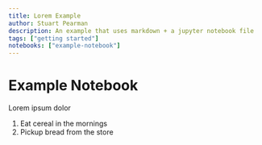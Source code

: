 ```yaml
---
title: Lorem Example
author: Stuart Pearman
description: An example that uses markdown + a jupyter notebook file
tags: ["getting started"]
notebooks: ["example-notebook"]
---
```


# Example Notebook

Lorem ipsum dolor

1. Eat cereal in the mornings
1. Pickup bread from the store
